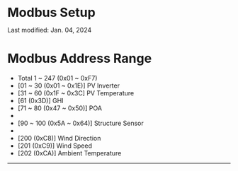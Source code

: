 <span style="font-size:2em; font-weight: bold;">Modbus Setup</span>

Last modified: Jan. 04, 2024

# Modbus Address Range
 - Total 1 ~ 247 (0x01 ~ 0xF7)
 - [01 ~ 30 (0x01 ~ 0x1E)] PV Inverter
 - [31 ~ 60 (0x1F ~ 0x3C] PV Temperature
 - [61 (0x3D)] GHI
 - [71 ~ 80 (0x47 ~ 0x50)] POA
 - 
 - [90 ~ 100 (0x5A ~ 0x64)] Structure Sensor
 - 
 - [200 (0xC8)] Wind Direction
 - [201 (0xC9)] Wind Speed
 - [202 (0xCA)] Ambient Temperature 

---
